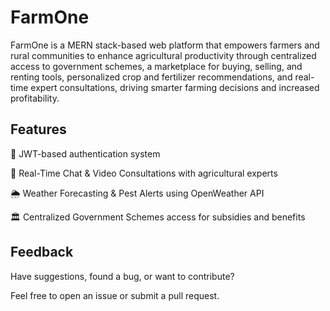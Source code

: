 
# FarmOne
FarmOne is a MERN stack-based web platform that empowers farmers and rural communities to enhance agricultural productivity through centralized access to government schemes, a marketplace for buying, selling, and renting tools, personalized crop and fertilizer recommendations, and real-time expert consultations, driving smarter farming decisions and increased profitability.
## Features
🔐 JWT-based authentication system

💬 Real-Time Chat & Video Consultations with agricultural experts

🌦️ Weather Forecasting & Pest Alerts using OpenWeather API

🏛️ Centralized Government Schemes access for subsidies and benefits
## Feedback

Have suggestions, found a bug, or want to contribute?

Feel free to open an issue or submit a pull request.



